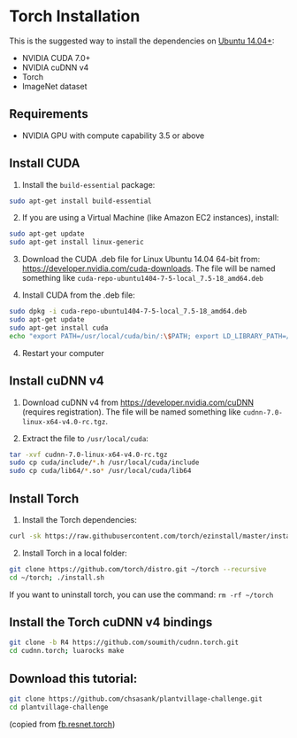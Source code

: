 Torch Installation
=========================

This is the suggested way to install the dependencies on [Ubuntu 14.04+](http://www.ubuntu.com/):
* NVIDIA CUDA 7.0+
* NVIDIA cuDNN v4
* Torch
* ImageNet dataset

## Requirements
* NVIDIA GPU with compute capability 3.5 or above

## Install CUDA
1. Install the `build-essential` package:
 ```bash
 sudo apt-get install build-essential
 ```

2. If you are using a Virtual Machine (like Amazon EC2 instances), install:
 ```bash
 sudo apt-get update
 sudo apt-get install linux-generic
 ```

3. Download the CUDA .deb file for Linux Ubuntu 14.04 64-bit from: https://developer.nvidia.com/cuda-downloads.
The file will be named something like `cuda-repo-ubuntu1404-7-5-local_7.5-18_amd64.deb`

4. Install CUDA from the .deb file:
 ```bash
 sudo dpkg -i cuda-repo-ubuntu1404-7-5-local_7.5-18_amd64.deb
 sudo apt-get update
 sudo apt-get install cuda
 echo "export PATH=/usr/local/cuda/bin/:\$PATH; export LD_LIBRARY_PATH=/usr/local/cuda/lib64/:\$LD_LIBRARY_PATH; " >>~/.bashrc && source ~/.bashrc
 ```

4. Restart your computer

## Install cuDNN v4
1. Download cuDNN v4 from https://developer.nvidia.com/cuDNN  (requires registration).
  The file will be named something like `cudnn-7.0-linux-x64-v4.0-rc.tgz`.

2. Extract the file to `/usr/local/cuda`:
 ```bash
 tar -xvf cudnn-7.0-linux-x64-v4.0-rc.tgz
 sudo cp cuda/include/*.h /usr/local/cuda/include
 sudo cp cuda/lib64/*.so* /usr/local/cuda/lib64
 ```

## Install Torch
1. Install the Torch dependencies:
  ```bash
  curl -sk https://raw.githubusercontent.com/torch/ezinstall/master/install-deps | bash -e
  ```

2. Install Torch in a local folder:
  ```bash
  git clone https://github.com/torch/distro.git ~/torch --recursive
  cd ~/torch; ./install.sh
  ```

If you want to uninstall torch, you can use the command: `rm -rf ~/torch`

## Install the Torch cuDNN v4 bindings
```bash
git clone -b R4 https://github.com/soumith/cudnn.torch.git
cd cudnn.torch; luarocks make
```


## Download this tutorial:
```bash
git clone https://github.com/chsasank/plantvillage-challenge.git
cd plantvillage-challenge
```

(copied from [fb.resnet.torch](https://github.com/facebook/fb.resnet.torch))
